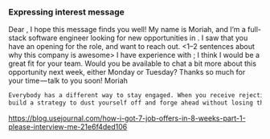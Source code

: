 ###  Expressing interest message

Dear <name>,
I hope this message finds you well! My name is Moriah, and I’m a full-stack software engineer looking for new opportunities in <city>. I saw that you have an opening for the <position name> role, and want to reach out. <1–2 sentences about why this company is awesome>
I have experience with <skills I have that relate to their tech stack>; I think I would be a great fit for your team. Would you be available to chat a bit more about this opportunity next week, either Monday or Tuesday?
Thanks so much for your time — talk to you soon!
Moriah

```sh
Everybody has a different way to stay engaged. When you receive rejection #3 or rejection #52, 
build a strategy to dust yourself off and forge ahead without losing the conviction that you are worthy. :)
```
https://blog.usejournal.com/how-i-got-7-job-offers-in-8-weeks-part-1-please-interview-me-21e6f4ded106

